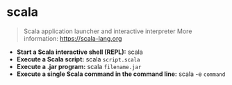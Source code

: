 # scala
> Scala application launcher and interactive interpreter
> More information: <https://scala-lang.org>
- **Start a Scala interactive shell (REPL):**
scala
- **Execute a Scala script:**
scala `script.scala`
- **Execute a .jar program:**
scala `filename.jar`
- **Execute a single Scala command in the command line:**
scala -e `command`
